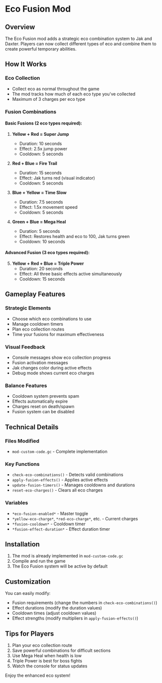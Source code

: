 # Eco Fusion Mod

## Overview
The Eco Fusion mod adds a strategic eco combination system to Jak and Daxter. Players can now collect different types of eco and combine them to create powerful temporary abilities.

## How It Works

### Eco Collection
- Collect eco as normal throughout the game
- The mod tracks how much of each eco type you've collected
- Maximum of 3 charges per eco type

### Fusion Combinations

#### Basic Fusions (2 eco types required):
1. **Yellow + Red = Super Jump**
   - Duration: 10 seconds
   - Effect: 2.5x jump power
   - Cooldown: 5 seconds

2. **Red + Blue = Fire Trail**
   - Duration: 15 seconds
   - Effect: Jak turns red (visual indicator)
   - Cooldown: 5 seconds

3. **Blue + Yellow = Time Slow**
   - Duration: 7.5 seconds
   - Effect: 1.5x movement speed
   - Cooldown: 5 seconds

4. **Green + Blue = Mega Heal**
   - Duration: 5 seconds
   - Effect: Restores health and eco to 100, Jak turns green
   - Cooldown: 10 seconds

#### Advanced Fusion (3 eco types required):
5. **Yellow + Red + Blue = Triple Power**
   - Duration: 20 seconds
   - Effect: All three basic effects active simultaneously
   - Cooldown: 15 seconds

## Gameplay Features

### Strategic Elements
- Choose which eco combinations to use
- Manage cooldown timers
- Plan eco collection routes
- Time your fusions for maximum effectiveness

### Visual Feedback
- Console messages show eco collection progress
- Fusion activation messages
- Jak changes color during active effects
- Debug mode shows current eco charges

### Balance Features
- Cooldown system prevents spam
- Effects automatically expire
- Charges reset on death/spawn
- Fusion system can be disabled

## Technical Details

### Files Modified
- `mod-custom-code.gc` - Complete implementation

### Key Functions
- `check-eco-combinations()` - Detects valid combinations
- `apply-fusion-effects()` - Applies active effects
- `update-fusion-timers()` - Manages cooldowns and durations
- `reset-eco-charges()` - Clears all eco charges

### Variables
- `*eco-fusion-enabled*` - Master toggle
- `*yellow-eco-charge*`, `*red-eco-charge*`, etc. - Current charges
- `*fusion-cooldown*` - Cooldown timer
- `*fusion-effect-duration*` - Effect duration timer

## Installation
1. The mod is already implemented in `mod-custom-code.gc`
2. Compile and run the game
3. The Eco Fusion system will be active by default

## Customization
You can easily modify:
- Fusion requirements (change the numbers in `check-eco-combinations()`)
- Effect durations (modify the duration values)
- Cooldown times (adjust cooldown values)
- Effect strengths (modify multipliers in `apply-fusion-effects()`)

## Tips for Players
1. Plan your eco collection route
2. Save powerful combinations for difficult sections
3. Use Mega Heal when health is low
4. Triple Power is best for boss fights
5. Watch the console for status updates

Enjoy the enhanced eco system! 